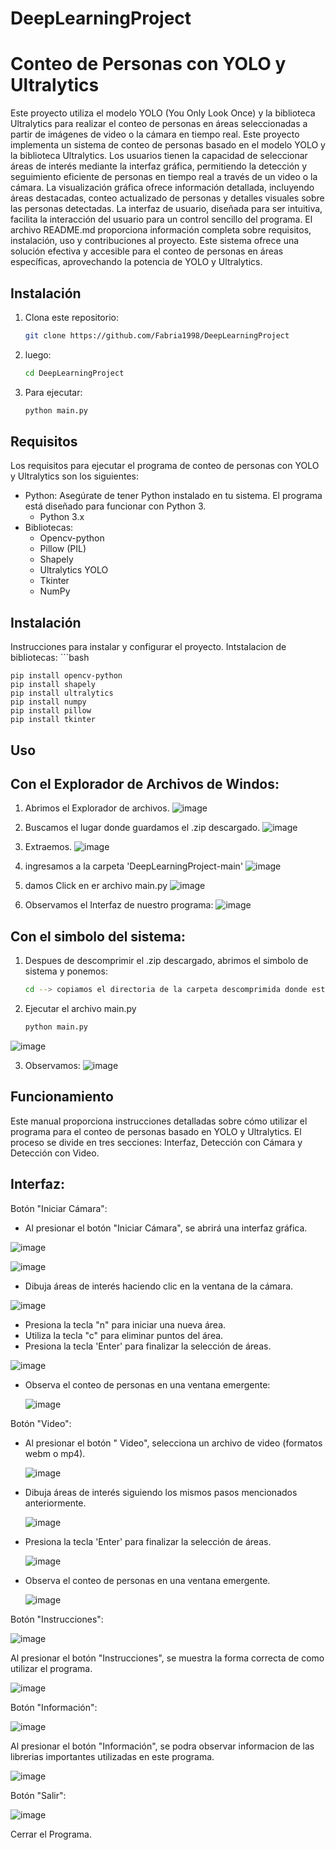 # DeepLearningProject
# Conteo de Personas con YOLO y Ultralytics

Este proyecto utiliza el modelo YOLO (You Only Look Once) y la biblioteca Ultralytics para realizar el conteo de personas en áreas seleccionadas a partir de imágenes de video o la cámara en tiempo real. Este proyecto implementa un sistema de conteo de personas basado en el modelo YOLO y la biblioteca Ultralytics. Los usuarios tienen la capacidad de seleccionar áreas de interés mediante la interfaz gráfica, permitiendo la detección y seguimiento eficiente de personas en tiempo real a través de un video o la cámara. La visualización gráfica ofrece información detallada, incluyendo áreas destacadas, conteo actualizado de personas y detalles visuales sobre las personas detectadas. La interfaz de usuario, diseñada para ser intuitiva, facilita la interacción del usuario para un control sencillo del programa. El archivo README.md proporciona información completa sobre requisitos, instalación, uso y contribuciones al proyecto. Este sistema ofrece una solución efectiva y accesible para el conteo de personas en áreas específicas, aprovechando la potencia de YOLO y Ultralytics.

## Instalación

1. Clona este repositorio:

   ```bash
   git clone https://github.com/Fabria1998/DeepLearningProject
2. luego:
   
   ```bash
   cd DeepLearningProject
   
4. Para ejecutar:

   ```bash
   python main.py


## Requisitos

Los requisitos para ejecutar el programa de conteo de personas con YOLO y Ultralytics son los siguientes:

- Python:
Asegúrate de tener Python instalado en tu sistema. El programa está diseñado para funcionar con Python 3.
  - Python 3.x
- Bibliotecas:
  - Opencv-python
  - Pillow (PIL)
  - Shapely
  - Ultralytics YOLO
  - Tkinter
  - NumPy


## Instalación
Instrucciones para instalar y configurar el proyecto.
Intstalacion de bibliotecas:
    ```bash
    
    pip install opencv-python
    pip install shapely
    pip install ultralytics
    pip install numpy
    pip install pillow
    pip install tkinter



## Uso
## Con el Explorador de Archivos de Windos:
1. Abrimos el Explorador de archivos.
![image](https://github.com/Fabria1998/DeepLearningProject/assets/159462180/67569b69-50d3-42e4-b660-75be4b274f5b)

3. Buscamos el lugar donde guardamos el .zip descargado.
![image](https://github.com/Fabria1998/DeepLearningProject/assets/159462180/64847906-3ddc-472a-af0b-d94c94c91e3e)

5. Extraemos.
![image](https://github.com/Fabria1998/DeepLearningProject/assets/159462180/989aa331-71f6-4756-9e18-a32c93a7bb38)

7. ingresamos a la carpeta 'DeepLearningProject-main'
![image](https://github.com/Fabria1998/DeepLearningProject/assets/159462180/62fd634f-3571-44f8-89a4-c75d61b07e69)

9. damos Click en er archivo main.py
![image](https://github.com/Fabria1998/DeepLearningProject/assets/159462180/c71f2574-e622-4263-92ea-d27b33b0215c)

10. Observamos el Interfaz de nuestro programa:
![image](https://github.com/Fabria1998/DeepLearningProject/assets/159462180/888f678a-e8cc-4661-acf4-f921d9b889df)



## Con el simbolo del sistema:
1. Despues de descomprimir el .zip descargado, abrimos el simbolo de sistema y ponemos:
   ```bash
   cd --> copiamos el directoria de la carpeta descomprimida donde estan nuestro programa.
2. Ejecutar el archivo main.py
   ```bash
   python main.py

![image](https://github.com/Fabria1998/DeepLearningProject/assets/159462180/80c33356-6b9a-4c38-82de-439f74e28fbb)

3. Observamos:
![image](https://github.com/Fabria1998/DeepLearningProject/assets/159462180/6ad4bb59-4a8d-4cfd-9e58-f84a947f988f)



## Funcionamiento
Este manual proporciona instrucciones detalladas sobre cómo utilizar el programa para el conteo de personas basado en YOLO y Ultralytics. El proceso se divide en tres secciones: Interfaz, Detección con Cámara y Detección con Video.

  ## Interfaz:
  Botón "Iniciar Cámara":
  - Al presionar el botón "Iniciar Cámara", se abrirá una interfaz gráfica.
    
  ![image](https://github.com/Fabria1998/DeepLearningProject/assets/159462180/44fd2497-b701-4673-b6dc-8f1b0b93f03e)

  ![image](https://github.com/Fabria1998/DeepLearningProject/assets/159462180/53827c68-dff5-4f33-9958-aadbccb2a44e)

  - Dibuja áreas de interés haciendo clic en la ventana de la cámara.
    
  ![image](https://github.com/Fabria1998/DeepLearningProject/assets/159462180/80138ffd-4457-4afd-b54b-97b4ba8b87dd)
  

  - Presiona la tecla "n" para iniciar una nueva área.
  - Utiliza la tecla "c" para eliminar puntos del área.
  - Presiona la tecla 'Enter' para finalizar la selección de áreas.
    
  ![image](https://github.com/Fabria1998/DeepLearningProject/assets/159462180/fd976251-b3b3-41f8-83fd-83220e6d87bc)


  - Observa el conteo de personas en una ventana emergente:
    
    ![image](https://github.com/Fabria1998/DeepLearningProject/assets/159462180/5845a59d-9269-45d7-ad5a-599103c0b409)

  Botón "Video":
  - Al presionar el botón " Video", selecciona un archivo de video (formatos webm o mp4).
    
    ![image](https://github.com/Fabria1998/DeepLearningProject/assets/159462180/92410c80-3a9f-4190-8d4b-6eca3f4cfdc5)

  - Dibuja áreas de interés siguiendo los mismos pasos mencionados anteriormente.
    
    ![image](https://github.com/Fabria1998/DeepLearningProject/assets/159462180/50244252-f75e-407e-80e1-00d3d4866d62)
    
  - Presiona la tecla 'Enter' para finalizar la selección de áreas.

    ![image](https://github.com/Fabria1998/DeepLearningProject/assets/159462180/de913b3c-da3d-427e-abe2-d05ed27aebf0)

  - Observa el conteo de personas en una ventana emergente.

    ![image](https://github.com/Fabria1998/DeepLearningProject/assets/159462180/074036c5-a419-4f5d-9c72-9190d680d7b1)


  Botón "Instrucciones":
  
   ![image](https://github.com/Fabria1998/DeepLearningProject/assets/159462180/f2b13f08-a761-4ead-85a0-23c1ddcbd642)

  Al presionar el botón "Instrucciones", se muestra la forma correcta de como utilizar el programa.
  
  ![image](https://github.com/Fabria1998/DeepLearningProject/assets/159462180/b2ced120-ef05-42d4-8493-517944d52ec1)


  Botón "Información":
  
  ![image](https://github.com/Fabria1998/DeepLearningProject/assets/159462180/4005e6ed-90e6-4beb-8c0b-e8582ab30599)
  
  Al presionar el botón "Información", se podra observar informacion de las librerias importantes utilizadas en este programa.
  
  ![image](https://github.com/Fabria1998/DeepLearningProject/assets/159462180/dfbb1103-b201-41fe-8669-792130bfe6ff)

  

  Botón "Salir":

  
  ![image](https://github.com/Fabria1998/DeepLearningProject/assets/159462180/60748bb8-d018-4608-9f44-6d1a64ae492f)

  Cerrar el Programa.



